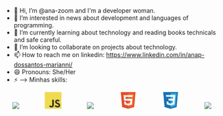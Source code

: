 - 👋 Hi, I’m @ana-zoom and I'm a developer woman.
- 👀 I’m interested in news about development and languages of programming.
- 🌱 I’m currently learning about technology and reading books technicals and safe careful.
- 💞️ I’m looking to collaborate on projects about technology.
- 📫 How to reach me on linkedin: https://www.linkedin.com/in/anap-dossantos-marianni/
- 😄 Pronouns: She/Her
- ⚡ --> Minhas skills:
<div align="center">
    <img height="40" src="https://assets.zabbix.com/img/brands/nodejs.svg">
     &nbsp;&nbsp;&nbsp;&nbsp;&nbsp;&nbsp;&nbsp;&nbsp;&nbsp;&nbsp;&nbsp;&nbsp;&nbsp;
    <img height="40" src="https://raw.githubusercontent.com/devicons/devicon/master/icons/javascript/javascript-original.svg">
    &nbsp;&nbsp;&nbsp;&nbsp;&nbsp;&nbsp;&nbsp;&nbsp;&nbsp;&nbsp;&nbsp;&nbsp;&nbsp;
    <img height="40" src="https://w7.pngwing.com/pngs/173/36/png-transparent-postgresql-logo-computer-software-database-open-source-s-text-head-snout.png">
     &nbsp;&nbsp;&nbsp;&nbsp;&nbsp;&nbsp;&nbsp;&nbsp;&nbsp;&nbsp;&nbsp;&nbsp;&nbsp;
    <img height="40" src="https://raw.githubusercontent.com/devicons/devicon/master/icons/html5/html5-original.svg">
    &nbsp;&nbsp;&nbsp;&nbsp;&nbsp;&nbsp;&nbsp;&nbsp;&nbsp;&nbsp;&nbsp;&nbsp;&nbsp;
    <img height="40" src="https://raw.githubusercontent.com/devicons/devicon/master/icons/css3/css3-original.svg">
    &nbsp;&nbsp;&nbsp;&nbsp;&nbsp;&nbsp;&nbsp;&nbsp;&nbsp;&nbsp;&nbsp;&nbsp;&nbsp;
    <img height="40" src="https://upload.wikimedia.org/wikipedia/commons/c/c3/Python-logo-notext.svg">
    &nbsp;&nbsp;&nbsp;&nbsp;&nbsp;&nbsp;&nbsp;&nbsp;&nbsp;&nbsp;&nbsp;&nbsp;&nbsp;
</div>
